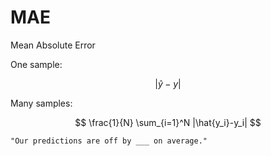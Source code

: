 # MAE

Mean Absolute Error

One sample:

$$ |\hat{y}-y| $$

Many samples:

$$ \frac{1}{N} \sum_{i=1}^N |\hat{y_i}-y_i| $$

~~~admonish hint title="Layman"
"Our predictions are off by ___ on average."
~~~
